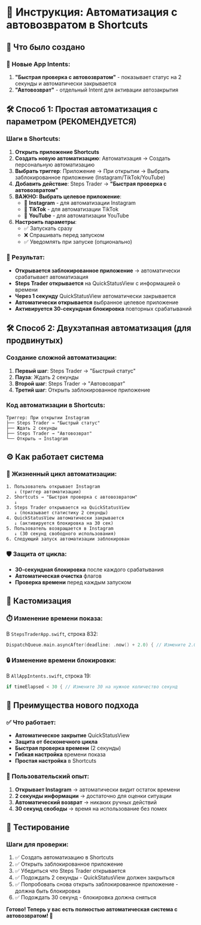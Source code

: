# 🤖 Инструкция: Автоматизация с автовозвратом в Shortcuts

## 🎯 Что было создано

### 📱 Новые App Intents:
1. **"Быстрая проверка с автовозвратом"** - показывает статус на 2 секунды и автоматически закрывается
2. **"Автовозврат"** - отдельный Intent для активации автозакрытия

## 🛠️ Способ 1: Простая автоматизация с параметром (РЕКОМЕНДУЕТСЯ)

### Шаги в Shortcuts:
1. **Открыть приложение Shortcuts**
2. **Создать новую автоматизацию**: Автоматизация → Создать персональную автоматизацию
3. **Выбрать триггер**: Приложение → При открытии → Выбрать заблокированное приложение (Instagram/TikTok/YouTube)
4. **Добавить действие**: Steps Trader → **"Быстрая проверка с автовозвратом"**
5. **ВАЖНО: Выбрать целевое приложение**:
   - 📱 **Instagram** - для автоматизации Instagram
   - 📱 **TikTok** - для автоматизации TikTok  
   - 📱 **YouTube** - для автоматизации YouTube
6. **Настроить параметры**:
   - ✅ Запускать сразу
   - ❌ Спрашивать перед запуском
   - ✅ Уведомлять при запуске (опционально)

### 🎯 Результат:
- **Открывается заблокированное приложение** → автоматически срабатывает автоматизация
- **Steps Trader открывается** на QuickStatusView с информацией о времени
- **Через 1 секунду** QuickStatusView автоматически закрывается
- **Автоматически открывается** выбранное целевое приложение
- **Активируется 30-секундная блокировка** повторных срабатываний

## 🛠️ Способ 2: Двухэтапная автоматизация (для продвинутых)

### Создание сложной автоматизации:
1. **Первый шаг**: Steps Trader → "Быстрый статус"
2. **Пауза**: Ждать 2 секунды
3. **Второй шаг**: Steps Trader → "Автовозврат"
4. **Третий шаг**: Открыть заблокированное приложение

### Код автоматизации в Shortcuts:
```
Триггер: При открытии Instagram
├── Steps Trader → "Быстрый статус"
├── Ждать 2 секунды
├── Steps Trader → "Автовозврат" 
└── Открыть → Instagram
```

## ⚙️ Как работает система

### 🔄 Жизненный цикл автоматизации:
```
1. Пользователь открывает Instagram
   ↓ (триггер автоматизации)
2. Shortcuts → "Быстрая проверка с автовозвратом"
   ↓
3. Steps Trader открывается на QuickStatusView
   ↓ (показывает статистику 2 секунды)
4. QuickStatusView автоматически закрывается
   ↓ (активируется блокировка на 30 сек)
5. Пользователь возвращается в Instagram
   ↓ (30 секунд свободного использования)
6. Следующий запуск автоматизации заблокирован
```

### 🛡️ Защита от цикла:
- **30-секундная блокировка** после каждого срабатывания
- **Автоматическая очистка** флагов
- **Проверка времени** перед каждым запуском

## 🎨 Кастомизация

### ⏱️ Изменение времени показа:
В `StepsTraderApp.swift`, строка 832:
```swift
DispatchQueue.main.asyncAfter(deadline: .now() + 2.0) { // Измените 2.0 на нужное время
```

### 🔒 Изменение времени блокировки:
В `AllAppIntents.swift`, строка 19:
```swift
if timeElapsed < 30 { // Измените 30 на нужное количество секунд
```

## 🚀 Преимущества нового подхода

### ✅ Что работает:
- **Автоматическое закрытие** QuickStatusView
- **Защита от бесконечного цикла**
- **Быстрая проверка времени** (2 секунды)
- **Гибкая настройка** времени показа
- **Простая настройка** в Shortcuts

### 🎯 Пользовательский опыт:
1. **Открывает Instagram** → автоматически видит остаток времени
2. **2 секунды информации** → достаточно для оценки ситуации
3. **Автоматический возврат** → никаких ручных действий
4. **30 секунд свободы** → время на использование без помех

## 📱 Тестирование

### Шаги для проверки:
1. ✅ Создать автоматизацию в Shortcuts
2. ✅ Открыть заблокированное приложение
3. ✅ Убедиться что Steps Trader открывается
4. ✅ Подождать 2 секунды - QuickStatusView должен закрыться
5. ✅ Попробовать снова открыть заблокированное приложение - должна быть блокировка
6. ✅ Подождать 30 секунд - блокировка должна сняться

**Готово! Теперь у вас есть полностью автоматическая система с автовозвратом! 🎉**
